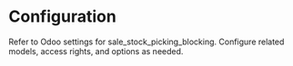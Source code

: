 # Configuration

Refer to Odoo settings for sale_stock_picking_blocking. Configure related models, access rights, and options as needed.

